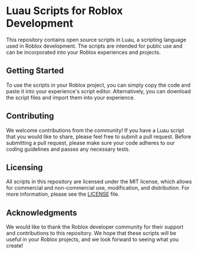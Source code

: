# Luau Scripts for Roblox Development

This repository contains open source scripts in Luau, a scripting language used in Roblox development. The scripts are intended for public use and can be incorporated into your Roblox experiences and projects.

## Getting Started

To use the scripts in your Roblox project, you can simply copy the code and paste it into your experience's script editor. Alternatively, you can download the script files and import them into your experience.

## Contributing

We welcome contributions from the community! If you have a Luau script that you would like to share, please feel free to submit a pull request. Before submitting a pull request, please make sure your code adheres to our coding guidelines and passes any necessary tests.

## Licensing

All scripts in this repository are licensed under the MIT license, which allows for commercial and non-commercial use, modification, and distribution. For more information, please see the [LICENSE](https://github.com/VladMoonser/OPEN_LinQ-Studios/blob/4cfa8a8a83d124fa11d926ae0cc083ab387b6736/LICENSE) file.

## Acknowledgments

We would like to thank the Roblox developer community for their support and contributions to this repository. We hope that these scripts will be useful in your Roblox projects, and we look forward to seeing what you create!
